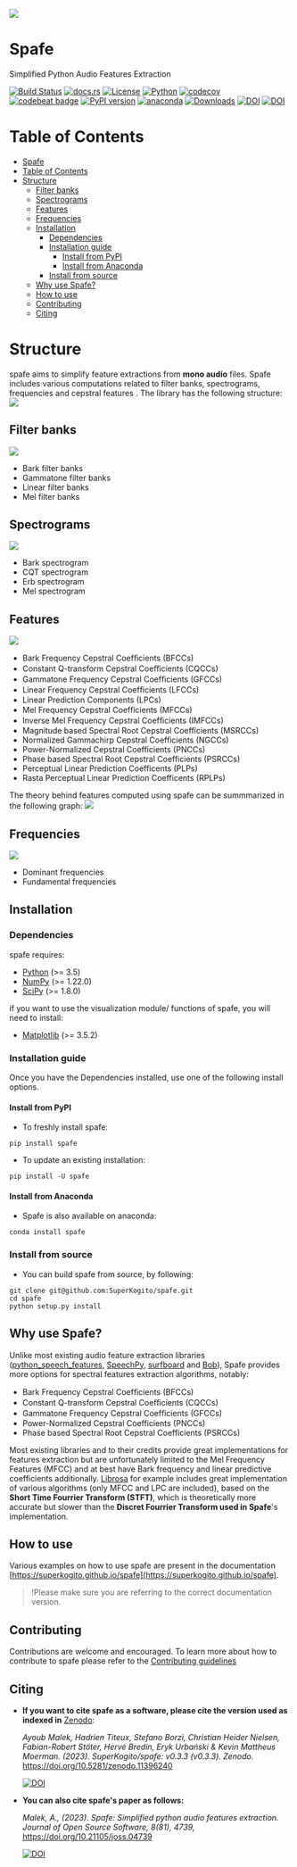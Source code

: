 ![](https://github.com/SuperKogito/spafe/blob/master/media/logo.png?raw=true)

# Spafe

Simplified Python Audio Features Extraction

[![Build Status](https://github.com/SuperKogito/spafe/actions/workflows/ci.yml/badge.svg)](https://github.com/SuperKogito/spafe/actions)
[![docs.rs](https://img.shields.io/docsrs/docs)](https://superkogito.github.io/spafe/)
[![License](https://img.shields.io/badge/license-BSD%203--Clause%20License%20(Revised)%20-blue)](https://github.com/SuperKogito/spafe/blob/master/LICENSE)
[![Python](https://img.shields.io/badge/python-3.5%20%7C%203.6%20%7C%203.7%20%7C%203.8%20%7C%203.9%20%7C%203.10-blue)](https://www.python.org/doc/versions/)
[![codecov](https://codecov.io/gh/SuperKogito/spafe/branch/master/graph/badge.svg)](https://codecov.io/gh/SuperKogito/spafe)
[![codebeat badge](https://codebeat.co/badges/97f81ec3-b8a3-42ff-a9f5-f6cf165f4448)](https://codebeat.co/projects/github-com-superkogito-spafe-master)
[![PyPI version](https://badge.fury.io/py/spafe.svg)](https://badge.fury.io/py/spafe)
[![anaconda](https://anaconda.org/superkogito/spafe/badges/version.svg)](https://anaconda.org/SuperKogito/spafe)
[![Downloads](https://pepy.tech/badge/spafe)](https://pepy.tech/project/spafe)
[![DOI](https://zenodo.org/badge/DOI/10.5281/zenodo.7686438.svg)](https://doi.org/10.5281/zenodo.7686438)
[![DOI](https://joss.theoj.org/papers/10.21105/joss.04739/status.svg)](https://doi.org/10.21105/joss.04739)

#  Table of Contents

- [Spafe](#spafe)
- [Table of Contents](#table-of-contents)
- [Structure](#structure)
  - [Filter banks](#filter-banks)
  - [Spectrograms](#spectrograms)
  - [Features](#features)
  - [Frequencies](#frequencies)
  - [Installation](#installation)
    - [Dependencies](#dependencies)
    - [Installation guide](#installation-guide)
      - [Install from PyPI](#install-from-pypi)
      - [Install from Anaconda](#install-from-anaconda)
    - [Install from source](#install-from-source)
  - [Why use Spafe?](#why-use-spafe)
  - [How to use](#how-to-use)
  - [Contributing](#contributing)
  - [Citing](#citing)

# Structure
spafe aims to simplify feature extractions from **mono audio** files.
Spafe includes various computations related to filter banks, spectrograms, frequencies and cepstral features .
The library has the following structure:
![](https://github.com/SuperKogito/spafe/raw/master/media/spafe-structure.png)

## Filter banks
![](https://github.com/SuperKogito/spafe/blob/master/media/bark_fbanks.png?raw=true)
  - Bark filter banks
  - Gammatone filter banks
  - Linear filter banks
  - Mel filter banks

## Spectrograms
![](https://github.com/SuperKogito/spafe/blob/master/media/melspectrogram.png?raw=true)  
  - Bark spectrogram
  - CQT spectrogram
  - Erb spectrogram
  - Mel spectrogram

## Features
![](https://github.com/SuperKogito/spafe/blob/master/media/gfcc.png?raw=true)
  - Bark Frequency Cepstral Coefﬁcients (BFCCs)
  - Constant Q-transform Cepstral Coeﬃcients (CQCCs)
  - Gammatone Frequency Cepstral Coefﬁcients (GFCCs)
  - Linear Frequency Cepstral Coefﬁcients (LFCCs)
  - Linear Prediction Components (LPCs)
  - Mel Frequency Cepstral Coefﬁcients (MFCCs)
  - Inverse Mel Frequency Cepstral Coefﬁcients (IMFCCs)
  - Magnitude based Spectral Root Cepstral Coefficients (MSRCCs)
  - Normalized Gammachirp Cepstral Coefficients (NGCCs)
  - Power-Normalized Cepstral Coefficients (PNCCs)
  - Phase based Spectral Root Cepstral Coefficients (PSRCCs)
  - Perceptual Linear Prediction Coefficents (PLPs)
  - Rasta Perceptual Linear Prediction Coefficents (RPLPs)

The theory behind features computed using spafe can be summmarized in the following graph:
![](https://github.com/SuperKogito/spafe/blob/master/media/features-extraction-algorithms.png?raw=true)

## Frequencies
![](https://github.com/SuperKogito/spafe/blob/master/media/dominant_frequencies.png?raw=true)
  - Dominant frequencies
  - Fundamental frequencies

## Installation
### Dependencies

spafe requires:

-	[Python](https://www.python.org/) (>= 3.5)
-	[NumPy](https://numpy.org/) (>= 1.22.0)
-	[SciPy](https://scipy.org/) (>= 1.8.0)

if you want to use the visualization module/ functions of spafe, you will need to install:

- [Matplotlib](https://matplotlib.org/) (>= 3.5.2)


### Installation guide
Once you have the Dependencies installed, use one of the following install options.

#### Install from PyPI
- To freshly install spafe:
```
pip install spafe
```
-  To update an existing installation:
```
pip install -U spafe
```

#### Install from Anaconda
- Spafe is also available on anaconda:
```
conda install spafe
```

### Install from source
- You can build spafe from source, by following:
```
git clone git@github.com:SuperKogito/spafe.git
cd spafe
python setup.py install
```

## Why use Spafe?

Unlike most existing audio feature extraction libraries ([python_speech_features](https://github.com/jameslyons/python_speech_features), [SpeechPy](https://github.com/astorfi/speechpy), [surfboard](https://github.com/novoic/surfboard) and [Bob](https://gitlab.idiap.ch/bob)), Spafe provides more options for spectral features extraction algorithms, notably:
- Bark Frequency Cepstral Coefﬁcients (BFCCs)
- Constant Q-transform Cepstral Coeﬃcients (CQCCs)
- Gammatone Frequency Cepstral Coefﬁcients (GFCCs)
- Power-Normalized Cepstral Coefficients (PNCCs)
- Phase based Spectral Root Cepstral Coefficients (PSRCCs)

Most existing libraries and to their credits provide great implementations for features extraction but are unfortunately limited to the Mel Frequency Features (MFCC) and at best have Bark frequency and linear predictive coefficients additionally. [Librosa](https://github.com/librosa/librosa) for example includes great implementation of various algorithms (only MFCC and LPC are included), based on the **Short Time Fourrier Transform (STFT)**, which is theoretically more accurate but slower than the **Discret Fourrier Transform used in Spafe**'s implementation.


## How to use

Various examples on how to use spafe are present in the documentation [https://superkogito.github.io/spafe](https://superkogito.github.io/spafe).

> !Please make sure you are referring to the correct documentation version.

## Contributing

Contributions are welcome and encouraged. To learn more about how to contribute to spafe please refer to the [Contributing guidelines](https://github.com/SuperKogito/spafe/blob/master/CONTRIBUTING.md)

## Citing

-  **If you want to cite spafe as a software, please cite the version used as indexed in** [Zenodo](https://zenodo.org/):

   *Ayoub Malek, Hadrien Titeux, Stefano Borzì, Christian Heider Nielsen, Fabian-Robert Stöter, Hervé Bredin, Eryk Urbański & Kevin Mattheus Moerman. (2023). SuperKogito/spafe: v0.3.3 (v0.3.3). Zenodo.* https://doi.org/10.5281/zenodo.11396240
  
   [![DOI](https://zenodo.org/badge/DOI/10.5281/zenodo.11396240.svg)](https://doi.org/10.5281/zenodo.11396240)
 

- **You can also cite spafe's paper as follows:**

  *Malek, A., (2023). Spafe: Simplified python audio features extraction. Journal of Open Source Software, 8(81), 4739,* https://doi.org/10.21105/joss.04739

  [![DOI](https://joss.theoj.org/papers/10.21105/joss.04739/status.svg)](https://doi.org/10.21105/joss.04739)
